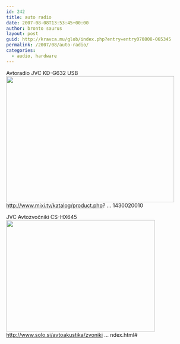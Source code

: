 ```yaml
---
id: 242
title: auto radio
date: 2007-08-08T13:53:45+00:00
author: bronto saurus
layout: post
guid: http://kravca.mu/glob/index.php?entry=entry070808-065345
permalink: /2007/08/auto-radio/
categories:
  - audio, hardware
---
```

Avtoradio JVC KD-G632 USB  
<img src="/images/JVC_KD-G632_USB.jpg" width="452" height="339" border="0" alt="" />  
<a href="http://www.mixi.tv/katalog/product.php?cat_id=63&#038;manufacturer_id=25&#038;product_id=1430020010" target="_blank" >http://www.mixi.tv/katalog/product.php? &#8230; 1430020010</a>

JVC Avtozvočniki CS-HX645  
<img src="/images/JVC_CS-HX645.jpg" width="400" height="300" border="0" alt="" />  
<a href="http://www.solo.si/avtoakustika/zvoniki-10766/jvc-avtozvoniki-cs-hx645/index.html#" target="_blank" >http://www.solo.si/avtoakustika/zvoniki &#8230; ndex.html#</a>